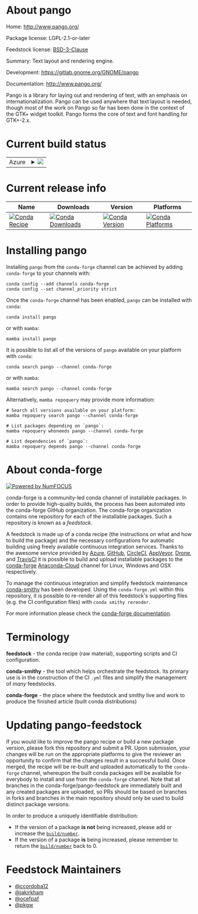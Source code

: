 About pango
===========

Home: http://www.pango.org/

Package license: LGPL-2.1-or-later

Feedstock license: [BSD-3-Clause](https://github.com/conda-forge/pango-feedstock/blob/main/LICENSE.txt)

Summary: Text layout and rendering engine.

Development: https://gitlab.gnome.org/GNOME/pango

Documentation: http://www.pango.org/

Pango is a library for laying out and rendering of text, with an emphasis
on internationalization. Pango can be used anywhere that text layout is
needed, though most of the work on Pango so far has been done in the
context of the GTK+ widget toolkit. Pango forms the core of text and font
handling for GTK+-2.x.


Current build status
====================


<table>
    
  <tr>
    <td>Azure</td>
    <td>
      <details>
        <summary>
          <a href="https://dev.azure.com/conda-forge/feedstock-builds/_build/latest?definitionId=751&branchName=main">
            <img src="https://dev.azure.com/conda-forge/feedstock-builds/_apis/build/status/pango-feedstock?branchName=main">
          </a>
        </summary>
        <table>
          <thead><tr><th>Variant</th><th>Status</th></tr></thead>
          <tbody><tr>
              <td>linux_64</td>
              <td>
                <a href="https://dev.azure.com/conda-forge/feedstock-builds/_build/latest?definitionId=751&branchName=main">
                  <img src="https://dev.azure.com/conda-forge/feedstock-builds/_apis/build/status/pango-feedstock?branchName=main&jobName=linux&configuration=linux_64_" alt="variant">
                </a>
              </td>
            </tr><tr>
              <td>linux_aarch64</td>
              <td>
                <a href="https://dev.azure.com/conda-forge/feedstock-builds/_build/latest?definitionId=751&branchName=main">
                  <img src="https://dev.azure.com/conda-forge/feedstock-builds/_apis/build/status/pango-feedstock?branchName=main&jobName=linux&configuration=linux_aarch64_" alt="variant">
                </a>
              </td>
            </tr><tr>
              <td>linux_ppc64le</td>
              <td>
                <a href="https://dev.azure.com/conda-forge/feedstock-builds/_build/latest?definitionId=751&branchName=main">
                  <img src="https://dev.azure.com/conda-forge/feedstock-builds/_apis/build/status/pango-feedstock?branchName=main&jobName=linux&configuration=linux_ppc64le_" alt="variant">
                </a>
              </td>
            </tr><tr>
              <td>osx_64</td>
              <td>
                <a href="https://dev.azure.com/conda-forge/feedstock-builds/_build/latest?definitionId=751&branchName=main">
                  <img src="https://dev.azure.com/conda-forge/feedstock-builds/_apis/build/status/pango-feedstock?branchName=main&jobName=osx&configuration=osx_64_" alt="variant">
                </a>
              </td>
            </tr><tr>
              <td>osx_arm64</td>
              <td>
                <a href="https://dev.azure.com/conda-forge/feedstock-builds/_build/latest?definitionId=751&branchName=main">
                  <img src="https://dev.azure.com/conda-forge/feedstock-builds/_apis/build/status/pango-feedstock?branchName=main&jobName=osx&configuration=osx_arm64_" alt="variant">
                </a>
              </td>
            </tr><tr>
              <td>win_64</td>
              <td>
                <a href="https://dev.azure.com/conda-forge/feedstock-builds/_build/latest?definitionId=751&branchName=main">
                  <img src="https://dev.azure.com/conda-forge/feedstock-builds/_apis/build/status/pango-feedstock?branchName=main&jobName=win&configuration=win_64_" alt="variant">
                </a>
              </td>
            </tr>
          </tbody>
        </table>
      </details>
    </td>
  </tr>
</table>

Current release info
====================

| Name | Downloads | Version | Platforms |
| --- | --- | --- | --- |
| [![Conda Recipe](https://img.shields.io/badge/recipe-pango-green.svg)](https://anaconda.org/conda-forge/pango) | [![Conda Downloads](https://img.shields.io/conda/dn/conda-forge/pango.svg)](https://anaconda.org/conda-forge/pango) | [![Conda Version](https://img.shields.io/conda/vn/conda-forge/pango.svg)](https://anaconda.org/conda-forge/pango) | [![Conda Platforms](https://img.shields.io/conda/pn/conda-forge/pango.svg)](https://anaconda.org/conda-forge/pango) |

Installing pango
================

Installing `pango` from the `conda-forge` channel can be achieved by adding `conda-forge` to your channels with:

```
conda config --add channels conda-forge
conda config --set channel_priority strict
```

Once the `conda-forge` channel has been enabled, `pango` can be installed with `conda`:

```
conda install pango
```

or with `mamba`:

```
mamba install pango
```

It is possible to list all of the versions of `pango` available on your platform with `conda`:

```
conda search pango --channel conda-forge
```

or with `mamba`:

```
mamba search pango --channel conda-forge
```

Alternatively, `mamba repoquery` may provide more information:

```
# Search all versions available on your platform:
mamba repoquery search pango --channel conda-forge

# List packages depending on `pango`:
mamba repoquery whoneeds pango --channel conda-forge

# List dependencies of `pango`:
mamba repoquery depends pango --channel conda-forge
```


About conda-forge
=================

[![Powered by
NumFOCUS](https://img.shields.io/badge/powered%20by-NumFOCUS-orange.svg?style=flat&colorA=E1523D&colorB=007D8A)](https://numfocus.org)

conda-forge is a community-led conda channel of installable packages.
In order to provide high-quality builds, the process has been automated into the
conda-forge GitHub organization. The conda-forge organization contains one repository
for each of the installable packages. Such a repository is known as a *feedstock*.

A feedstock is made up of a conda recipe (the instructions on what and how to build
the package) and the necessary configurations for automatic building using freely
available continuous integration services. Thanks to the awesome service provided by
[Azure](https://azure.microsoft.com/en-us/services/devops/), [GitHub](https://github.com/),
[CircleCI](https://circleci.com/), [AppVeyor](https://www.appveyor.com/),
[Drone](https://cloud.drone.io/welcome), and [TravisCI](https://travis-ci.com/)
it is possible to build and upload installable packages to the
[conda-forge](https://anaconda.org/conda-forge) [Anaconda-Cloud](https://anaconda.org/)
channel for Linux, Windows and OSX respectively.

To manage the continuous integration and simplify feedstock maintenance
[conda-smithy](https://github.com/conda-forge/conda-smithy) has been developed.
Using the ``conda-forge.yml`` within this repository, it is possible to re-render all of
this feedstock's supporting files (e.g. the CI configuration files) with ``conda smithy rerender``.

For more information please check the [conda-forge documentation](https://conda-forge.org/docs/).

Terminology
===========

**feedstock** - the conda recipe (raw material), supporting scripts and CI configuration.

**conda-smithy** - the tool which helps orchestrate the feedstock.
                   Its primary use is in the construction of the CI ``.yml`` files
                   and simplify the management of *many* feedstocks.

**conda-forge** - the place where the feedstock and smithy live and work to
                  produce the finished article (built conda distributions)


Updating pango-feedstock
========================

If you would like to improve the pango recipe or build a new
package version, please fork this repository and submit a PR. Upon submission,
your changes will be run on the appropriate platforms to give the reviewer an
opportunity to confirm that the changes result in a successful build. Once
merged, the recipe will be re-built and uploaded automatically to the
`conda-forge` channel, whereupon the built conda packages will be available for
everybody to install and use from the `conda-forge` channel.
Note that all branches in the conda-forge/pango-feedstock are
immediately built and any created packages are uploaded, so PRs should be based
on branches in forks and branches in the main repository should only be used to
build distinct package versions.

In order to produce a uniquely identifiable distribution:
 * If the version of a package **is not** being increased, please add or increase
   the [``build/number``](https://docs.conda.io/projects/conda-build/en/latest/resources/define-metadata.html#build-number-and-string).
 * If the version of a package **is** being increased, please remember to return
   the [``build/number``](https://docs.conda.io/projects/conda-build/en/latest/resources/define-metadata.html#build-number-and-string)
   back to 0.

Feedstock Maintainers
=====================

* [@ccordoba12](https://github.com/ccordoba12/)
* [@jakirkham](https://github.com/jakirkham/)
* [@ocefpaf](https://github.com/ocefpaf/)
* [@pkgw](https://github.com/pkgw/)

